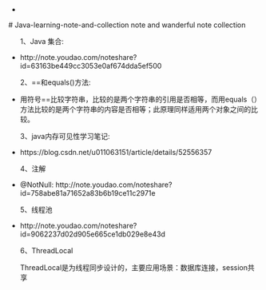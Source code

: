 <ul>
  <h2></h2>
  <li></li>
</ul>
# Java-learning-note-and-collection
note  and wanderful note collection


<ul>
  <p>1、Java 集合:</p>
  <li>http://note.youdao.com/noteshare?id=63163be449cc3053e0af674dda5ef500</li>
  <p>2、==和equals()方法:</p>
  <li>用符号==比较字符串，比较的是两个字符串的引用是否相等，而用equals（）方法比较的是两个字符串的内容是否相等；此原理同样适用两个对象之间的比较。     </li>
  <p>3、java内存可见性学习笔记:</p>
  <li>https://blog.csdn.net/u011063151/article/details/52556357</li>
  <p>4、注解</p>
  <li>@NotNull: http://note.youdao.com/noteshare?id=758abe81a71652a83b6b19ce11c2971e</li>
  <p>5、线程池</p>
  <li>http://note.youdao.com/noteshare?id=9062237d02d905e665ce1db029e8e43d</li>
  <p>6、ThreadLocal</>
  <p>ThreadLocal是为线程同步设计的，主要应用场景：数据库连接，session共享</p>
</ul>











